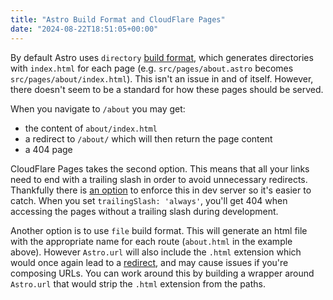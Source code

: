 ```yaml
---
title: "Astro Build Format and CloudFlare Pages"
date: "2024-08-22T18:51:05+00:00"
---
```


By default Astro uses `directory` [build format](https://docs.astro.build/en/reference/configuration-reference/#buildformat),
which generates directories with `index.html` for each page (e.g. `src/pages/about.astro`
becomes `src/pages/about/index.html`). This isn't an issue in and of itself. However,
there doesn't seem to be a standard for how these pages should be served.

When you navigate to `/about` you may get:
 - the content of `about/index.html`
 - a redirect to `/about/` which will then return the page content
 - a 404 page

CloudFlare Pages takes the second option. This means that all your links need
to end with a trailing slash in order to avoid unnecessary redirects. Thankfully
there is [an option](https://docs.astro.build/en/reference/configuration-reference/#trailingslash)
to enforce this in dev server so it's easier to catch. When you set `trailingSlash: 'always'`,
you'll get 404 when accessing the pages without a trailing slash during development.

Another option is to use `file` build format. This will generate an html file with
the appropriate name for each route (`about.html` in the example above). However
`Astro.url` will also include the `.html` extension which would once again lead
to a [redirect](https://developers.cloudflare.com/pages/configuration/serving-pages/#route-matching),
and may cause issues if you're composing URLs. You can work around this by building
a wrapper around `Astro.url` that would strip the `.html` extension from the paths.

